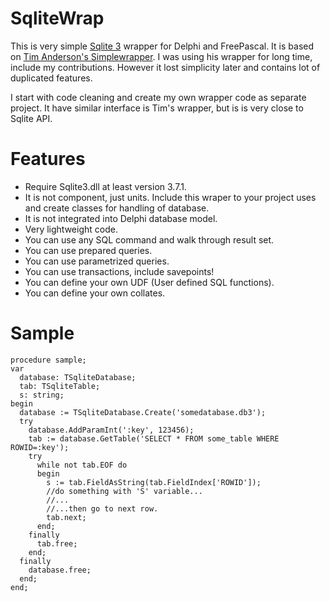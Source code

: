 # SqliteWrap
This is very simple [Sqlite 3](https://www.sqlite.org) wrapper for Delphi and FreePascal. It is based on [Tim Anderson's Simplewrapper](http://www.itwriting.com/blog/a-simple-delphi-wrapper-for-sqlite-3).
I was using his wrapper for long time, include my contributions. However it lost simplicity later and contains lot of duplicated features.

I start with code cleaning and create my own wrapper code as separate project. It have similar interface is Tim's wrapper, but is is very close to Sqlite API.

# Features
* Require Sqlite3.dll at least version 3.7.1.
* It is not component, just units. Include this wraper to your project uses and create classes for handling of database.
* It is not integrated into Delphi database model.
* Very lightweight code.
* You can use any SQL command and walk through result set.
* You can use prepared queries.
* You can use parametrized queries.
* You can use transactions, include savepoints!
* You can define your own UDF (User defined SQL functions).
* You can define your own collates.

# Sample
```
procedure sample;
var
  database: TSqliteDatabase;
  tab: TSqliteTable;
  s: string;
begin
  database := TSqliteDatabase.Create('somedatabase.db3');
  try
    database.AddParamInt(':key', 123456);
    tab := database.GetTable('SELECT * FROM some_table WHERE ROWID=:key');
    try
      while not tab.EOF do
      begin
        s := tab.FieldAsString(tab.FieldIndex['ROWID']);
        //do something with 'S' variable...
        //...
        //...then go to next row.
        tab.next;
      end;
    finally
      tab.free;
    end;
  finally
    database.free;
  end;
end;
```
